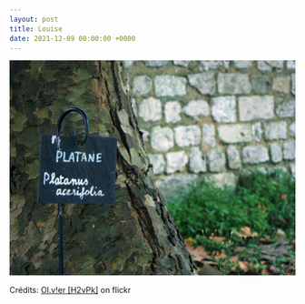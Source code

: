 ```yaml
---
layout: post
title: Louise
date: 2021-12-09 00:00:00 +0000
---
```


![Louise](/images/2021-12-09.jpg)

Crédits: [Ol.v!er [H2vPk]](https://www.flickr.com/people/smallbox/) on flickr

